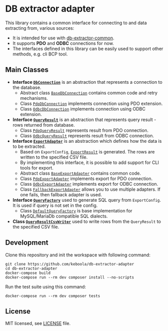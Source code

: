 # DB extractor adapter

This library contains a common interface for connecting to and data extracting from, various sources:
 - It is intended for use with [db-extractor-common](https://github.com/keboola/db-extractor-common).
 - It supports **PDO** and **ODBC** connections for now.
 - The interfaces defined in this library can be easily used to support other methods, e.g. cli BCP tool.
 
## Main Classes

- **Interface [`DbConnection`](https://github.com/keboola/db-extractor-adapter/blob/master/src/Connection/DbConnection.php)** is an abstraction that represents a connection to the database.
    - Abstract class [`BaseDbConnection`](https://github.com/keboola/db-extractor-adapter/blob/master/src/Connection/BaseDbConnection.php) contains common code and retry mechanisms.
    - Class [`PdoDbConnection`](https://github.com/keboola/db-extractor-adapter/blob/master/src/PDO/PdoConnection.php) implements connection using PDO extension. 
    - Class [`OdbcDbConnection`](https://github.com/keboola/db-extractor-adapter/blob/master/src/ODBC/OdbcConnection.php) implements connection using ODBC extension.
- **Interface [`QueryResult`](https://github.com/keboola/db-extractor-adapter/blob/master/src/ValueObject/QueryResult.php)** is an abstraction that represents query result - rows returned from database.
    - Class [`PdoQueryResult`](https://github.com/keboola/db-extractor-adapter/blob/master/src/PDO/PdoQueryResult.php) represents result from PDO connection.
    - Class [`OdbcQueryResult`](https://github.com/keboola/db-extractor-adapter/blob/master/src/ODBC/OdbcQueryResult.php) represents result from ODBC connection.
- **Interface [`ExportAdapter`](https://github.com/keboola/db-extractor-adapter/blob/master/src/ExportAdapter.php)**  is an abstraction which defines how the data is to be extracted.
    - Based on `ExportConfig`, [`ExportResult`](https://github.com/keboola/db-extractor-adapter/blob/master/src/ValueObject/ExportResult.php) is generated. The rows are written to the specified CSV file.
    - By implementing this interface, it is possible to add support for CLI tools for export.
    - Abstract class [`BaseExportAdapter`](https://github.com/keboola/db-extractor-adapter/blob/master/src/BaseExportAdapter.php) contains common code.
    - Class [`PdoExportAdapter`](https://github.com/keboola/db-extractor-adapter/blob/master/src/PDO/PdoExportAdapter.php) implements export for PDO connection.
    - Class [`OdbcExportAdapter`](https://github.com/keboola/db-extractor-adapter/blob/master/src/ODBC/OdbcExportAdapter.php) implements export for ODBC connection.
    - Class [`FallbackExportAdapter`](https://github.com/keboola/db-extractor-adapter/blob/master/src/FallbackExportAdapter.php) allows you to use multiple adapters. If one fails, then fallback adapter is used.
- **Interface [`QueryFactory`](https://github.com/keboola/db-extractor-adapter/blob/master/src/Query/QueryFactory.php)** used to generate SQL query from `ExportConfig`. It is used if query is not set in the config.
    - Class [`DefaultQueryFactory`](https://github.com/keboola/db-extractor-adapter/blob/master/src/Query/DefaultQueryFactory.php) is base implementation for MySQL/MariaDb compatible SQL dialects. 
- **Class [`QueryResultCsvWriter`](https://github.com/keboola/db-extractor-adapter/blob/master/src/QueryResultCsvWriter.php)** used to write rows from the `QueryResult` to the specified CSV file. 

## Development

Clone this repository and init the workspace with following command:

```
git clone https://github.com/keboola/db-extractor-adapter
cd db-extractor-adapter
docker-compose build
docker-compose run --rm dev composer install --no-scripts
```

Run the test suite using this command:

```
docker-compose run --rm dev composer tests
```

## License

MIT licensed, see [LICENSE](./LICENSE) file.
